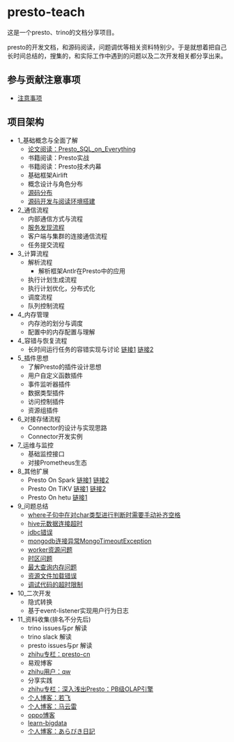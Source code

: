 # presto-teach

这是一个presto、trino的文档分享项目。

presto的开发文档，和源码阅读，问题调优等相关资料特别少。于是就想着把自己长时间总结的，搜集的，和实际工作中遇到的问题以及二次开发相关都分享出来。

## 参与贡献注意事项

- [注意事项](./注意事项.md)

## 项目架构

- 1_基础概念与全面了解
    - [论文阅读：Presto_SQL_on_Everything](./1_基础概念与全面了解/论文阅读：Presto_SQL_on_Everything.md)
    - 书籍阅读：Presto实战
    - 书籍阅读：Presto技术内幕
    - 基础框架Airlift
    - 概念设计与角色分布
    - [源码分布](./1_基础概念与全面了解/源码分布.md)
    - [源码开发与阅读环境搭建](./1_基础概念与全面了解/源码开发与阅读环境搭建.md)
- 2_通信流程
    - 内部通信方式与流程
    - [服务发现流程](./2_通信流程/服务发现流程.md)
    - 客户端与集群的连接通信流程
    - 任务提交流程
- 3_计算流程
    - 解析流程
        - 解析框架Antlr在Presto中的应用
    - 执行计划生成流程
    - 执行计划优化，分布式化
    - 调度流程
    - 队列控制流程
- 4_内存管理
    - 内存池的划分与调度
    - 配置中的内存配置与理解
- 4_容错与恢复流程
    - 长时间运行任务的容错实现与讨论 [链接1](https://github.com/trinodb/trino/issues/455) [链接2](https://github.com/prestodb/presto/issues/11241)
- 5_插件思想
    - 了解Presto的插件设计思想
    - 用户自定义函数插件
    - 事件监听器插件
    - 数据类型插件
    - 访问控制插件
    - 资源组插件
- 6_对接存储流程
    - Connector的设计与实现思路
    - Connector开发实例
- 7_运维与监控
    - 基础监控接口
    - 对接Prometheus生态
- 8_其他扩展
    - Presto On Spark [链接1](https://github.com/prestodb/presto/issues/13856) [链接2](https://prestodb.io/docs/current/installation/spark.html?highlight=spark)
    - Presto On TiKV [链接1](https://github.com/marsishandsome/presto/tree/feature/tidb-hackathon-2019) [链接2](https://github.com/tidb-incubator/TiBigData)
    - Presto On hetu [链接1](https://github.com/openlookeng/hetu-core)
- 9_问题总结
  - [where子句中在对char类型进行判断时需要手动补齐空格](./9_问题总结/where子句中在对char类型进行判断时需要手动补齐空格.md)
  - [hive元数据连接超时](./9_问题总结/hive元数据连接超时.md)
  - [jdbc错误](./9_问题总结/jdbc错误.md)
  - [mongodb连接异常MongoTimeoutException](./9_问题总结/mongodb连接异常MongoTimeoutException.md)
  - [worker资源问题](./9_问题总结/worker资源问题.md)
  - [时区问题](./9_问题总结/时区问题.md)
  - [最大查询内存问题](./9_问题总结/最大查询内存问题.md)
  - [资源文件加载错误](./9_问题总结/资源文件加载错误.md)
  - [调试代码的超时限制](./9_问题总结/调试代码的超时限制.md)
- 10_二次开发
  - 隐式转换
  - 基于event-listener实现用户行为日志
- 11_资料收集(排名不分先后)
  - trino issues与pr 解读
  - trino slack 解读  
  - presto issues与pr 解读
  - [zhihu专栏：presto-cn](https://www.zhihu.com/column/presto-cn)
  - 易观博客
  - [zhihu用户：qw](https://www.zhihu.com/people/qw-qw-72/posts)
  - 分享实践
  - [zhihu专栏：深入浅出Presto：PB级OLAP引擎](https://www.zhihu.com/column/c_1294277883771940864)
  - [个人博客：若飞](http://armsword.com/)
  - [个人博客：马云雷](https://mayunlei.github.io/archives/)
  - [oppo博客](https://www.zhihu.com/org/oppohu-lian-wang-ji-zhu)
  - [learn-bigdata](https://learn-bigdata.incubator.edurt.io/docs/Presto)
  - [个人博客：あらびき日記](https://abicky.net/tag/presto/)